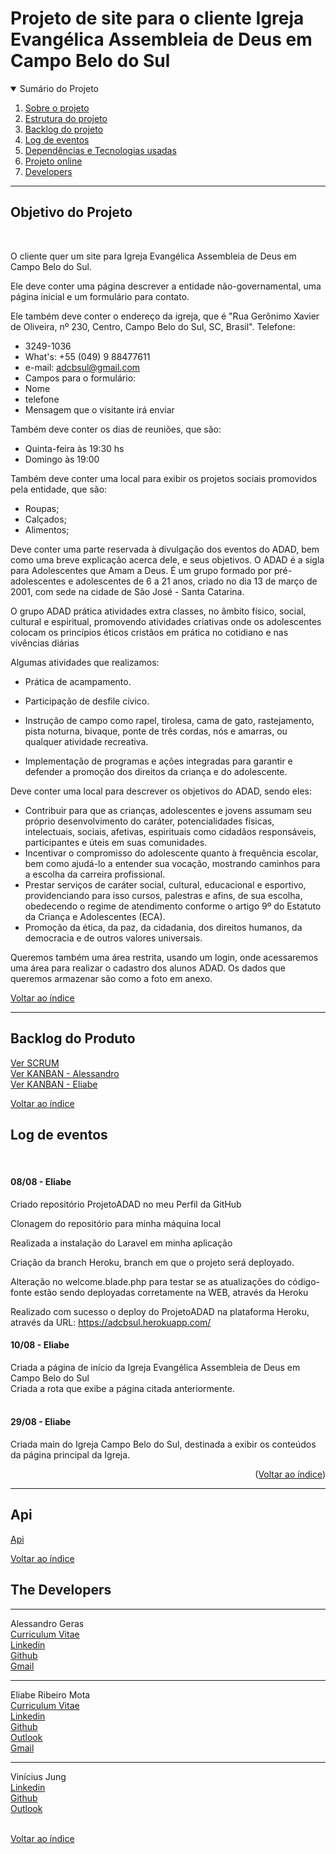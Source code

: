 # Projeto de site para o cliente Igreja Evangélica Assembleia de Deus em Campo Belo do Sul

<details open>
    <summary name="index">Sumário do Projeto</summary>
    <ol>
        <li><a href="#projeto">Sobre o projeto</a></li>
        <li><a href="#estrutura">Estrutura do projeto</a></li>
        <li><a href="#backlog">Backlog do projeto</a></li>
        <li><a href="#log">Log de eventos</a></li>
        <li><a href="#tecnologias">Dependências e Tecnologias usadas</a></li>
        <li><a href="#link">Projeto online</a></li>
        <li><a href="#developers">Developers</a>
    </ol>

</details>

-----

## Objetivo do Projeto

<br />

<a name="objetivo"></a>

O cliente quer um site para Igreja Evangélica Assembleia de Deus em Campo Belo do Sul.  

Ele deve conter uma página descrever a entidade não-governamental, uma página inicial e um formulário para contato.

Ele também deve conter o endereço da igreja, que é "Rua Gerônimo Xavier de Oliveira, nº 230, Centro, Campo Belo do Sul, SC, Brasil".
 Telefone:  

- 3249-1036
- What's: +55 (049) 9 88477611
- e-mail: <adcbsul@gmail.com>
- Campos para o formulário:
- Nome
- telefone
- Mensagem que o visitante irá enviar
  
Também deve conter os dias de reuniões, que são:

- Quinta-feira às 19:30 hs
- Domingo às 19:00

Também deve conter uma local para exibir os projetos sociais promovidos pela entidade, que são:

- Roupas;
- Calçados;
- Alimentos;

Deve conter uma parte reservada à divulgação dos eventos do ADAD, bem como uma breve explicação acerca dele, e seus objetivos. O ADAD é a sigla para Adolescentes que Amam a Deus. É um grupo formado por pré-adolescentes e adolescentes de 6 a 21 anos, criado no dia 13 de março de 2001, com sede na cidade de São José - Santa Catarina.

O grupo ADAD prática atividades extra classes, no âmbito físico, social, cultural e espiritual, promovendo atividades criativas onde os adolescentes colocam os princípios éticos cristãos em prática no cotidiano e nas vivências diárias

Algumas atividades que realizamos:

- Prática de acampamento.

- Participação de desfile cívico.

- Instrução de campo como rapel, tirolesa, cama de gato, rastejamento, pista noturna, bivaque, ponte de três cordas, nós e amarras, ou qualquer atividade recreativa.

- Implementação de programas e ações integradas para garantir e defender a promoção dos direitos da criança e do adolescente.

Deve conter uma local para descrever os objetivos do ADAD, sendo eles:

- Contribuir para que as crianças, adolescentes e jovens assumam seu próprio desenvolvimento do caráter, potencialidades físicas, intelectuais, sociais, afetivas, espirituais como cidadãos responsáveis, participantes e úteis em suas comunidades.
- Incentivar o compromisso do adolescente quanto à frequência escolar, bem como ajudá-lo a entender sua vocação, mostrando caminhos para a escolha da carreira profissional.
- Prestar serviços de caráter social, cultural, educacional e esportivo, providenciando para isso cursos, palestras e afins, de sua escolha, obedecendo o regime de atendimento conforme o artigo 9º do Estatuto da Criança e Adolescentes (ECA).
- Promoção da ética, da paz, da cidadania, dos direitos humanos, da democracia e de outros valores universais.

Queremos também uma área restrita, usando um login, onde acessaremos uma área para realizar o cadastro dos alunos ADAD. Os dados que queremos armazenar são como a foto em anexo.

[Voltar ao índice](#summary)

-----

## Backlog do Produto<br /> <a name="backlog"></a>

[Ver SCRUM](https://trello.com/b/Otut9SlE/projeto-adad-scrum)<br/>
<a href="https://trello.com/b/rwOTsaWS/projeto-adad-kanban">Ver KANBAN - Alessandro</a><br/>
<a href="https://trello.com/b/txmJC7si/projeto-adad-kanban-eliabe">Ver KANBAN - Eliabe</a>

[Voltar ao índice](#summary)

<h2 name="log">Log de eventos</h2>

<br/>

<h4>08/08 - Eliabe</h4>

Criado repositório ProjetoADAD no meu Perfil da GitHub

Clonagem do repositório para minha máquina local

Realizada a instalação do Laravel em minha aplicação

Criação da branch Heroku, branch em que o projeto será deployado.

Alteração no welcome.blade.php para testar se as atualizações do código-fonte estão sendo deployadas corretamente na WEB, através da Heroku

Realizado com sucesso o deploy do ProjetoADAD na plataforma Heroku, através da URL: <https://adcbsul.herokuapp.com/>

<h4>10/08 - Eliabe</h4>
Criada a página de início da Igreja Evangélica Assembleia de Deus em Campo Belo do Sul
<br/>
Criada a rota que exibe a página citada anteriormente.
<br/>
<br/>
<h4>29/08 - Eliabe</h4>
Criada main do Igreja Campo Belo do Sul, destinada a exibir os conteúdos da página principal da Igreja.
<br/>

<p align="right">(<a href="#index">Voltar ao índice</a>)</p>

-----

## Api

<a name="api"></a>

[Api](https://adcbsul.herokuapp.com/)

[Voltar ao índice](#summary)

## The Developers

<a name="developers"></a>

-----

Alessandro Geras <br>
[Curriculum Vitae](https://alessandrogeras.github.io/Curriculum) <br>
[Linkedin](https://www.linkedin.com/in/alessandrogeras) <br>
[Github](https://github.com/AlessandroGeras) <br>
[Gmail](mailto:alessandrogeras@gmail.com) <br>

-----

Eliabe Ribeiro Mota<br/>
[Curriculum Vitae](https://github.com/Eliabe-Ribeiro-22/Eliabe-Ribeiro-22/blob/main/README.md) <br/>
[Linkedin](https://www.linkedin.com/in/eliabe-ribeiro-mota-b9a1b7233/) <br/>
[Github](https://github.com/Eliabe-Ribeiro-22) <br/>
[Outlook](mailto:eliaberibeiro06@hotmail.com) <br/>
[Gmail](mailto:developer.eliabe06@gmail.com) <br/>

-----

Vinícius Jung <br/>
[Linkedin](https://www.linkedin.com/in/vinicius-jung) <br>
[Github](https://github.com/Vinnie-Jung) <br>
[Outlook](mailto:viniciusjung@outlook.com) <br><br>

[Voltar ao índice](#summary)

